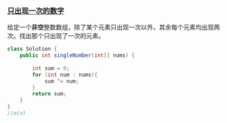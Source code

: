 ### [只出现一次的数字](https://leetcode-cn.com/problems/single-number/)

给定一个**非空**整数数组，除了某个元素只出现一次以外，其余每个元素均出现两次。找出那个只出现了一次的元素。

```java
class Solution {
    public int singleNumber(int[] nums) {
        
        int sum = 0;
        for (int num : nums){
            sum ^= num;
        }
        return sum;
    }
}
//o(n)
```


